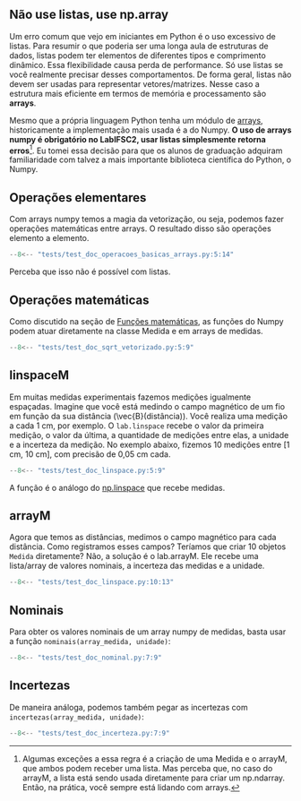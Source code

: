 ## Não use listas, use np.array

Um erro comum que vejo em iniciantes em Python é o uso excessivo de listas. Para resumir o que poderia ser uma longa aula de estruturas de dados, listas podem ter elementos de diferentes tipos e comprimento dinâmico. Essa flexibilidade causa perda de performance. Só use listas se você realmente precisar desses comportamentos. De forma geral, listas não devem ser usadas para representar vetores/matrizes. Nesse caso a estrutura mais eficiente em termos de memória e processamento são **arrays**.

Mesmo que a própria linguagem Python tenha um módulo de [arrays](https://docs.python.org/pt-br/3.13/library/array.html), historicamente a implementação mais usada é a do Numpy. **O uso de arrays numpy é obrigatório no LabIFSC2, usar listas simplesmente retorna erros**[^1]. Eu tomei essa decisão para que os alunos de graduação adquiram familiaridade com talvez a mais importante biblioteca científica do Python, o Numpy.

## Operações elementares

Com arrays numpy temos a magia da vetorização, ou seja, podemos fazer operações matemáticas entre arrays. O resultado disso são operações elemento a elemento.

```py
--8<-- "tests/test_doc_operacoes_basicas_arrays.py:5:14"
```

Perceba que isso não é possível com listas.
## Operações matemáticas

Como discutido na seção de [Funções matemáticas](funcoes_matematicas.md), as funções do Numpy podem atuar diretamente na classe Medida e em arrays de medidas.

```py 
--8<-- "tests/test_doc_sqrt_vetorizado.py:5:9"
```


## linspaceM

Em muitas medidas experimentais fazemos medições igualmente espaçadas. Imagine que você está medindo o campo magnético de um fio em função da sua distância \(\vec{B}(distância)\). Você realiza uma medição a cada 1 cm, por exemplo. O `lab.linspace` recebe o valor da primeira medição, o valor da última, a quantidade de medições entre elas, a unidade e a incerteza da medição. No exemplo abaixo, fizemos 10 medições entre [1 cm, 10 cm], com precisão de 0,05 cm cada.

```py 
--8<-- "tests/test_doc_linspace.py:5:9"
```

A função é o análogo do [np.linspace](https://numpy.org/doc/stable/reference/generated/numpy.linspace.html#numpy-linspace) que recebe medidas.

## arrayM

Agora que temos as distâncias, medimos o campo magnético para cada distância. Como registramos esses campos? Teríamos que criar 10 objetos `Medida` diretamente? Não, a solução é o lab.arrayM. Ele recebe uma lista/array de valores nominais, a incerteza das medidas e a unidade.

```py 
--8<-- "tests/test_doc_linspace.py:10:13"
```

## Nominais
Para obter os valores nominais de um array numpy de medidas, basta usar a função `nominais(array_medida, unidade)`:
```py
--8<-- "tests/test_doc_nominal.py:7:9"
```

## Incertezas
De maneira análoga, podemos também pegar as incertezas com `incertezas(array_medida, unidade)`:
```py
--8<-- "tests/test_doc_incerteza.py:7:9"
```

[^1]:
    Algumas exceções a essa regra é a criação de uma Medida e o arrayM, que ambos podem receber uma lista. Mas perceba que, no caso do arrayM, a lista está sendo usada diretamente para criar um np.ndarray. Então, na prática, você sempre está lidando com arrays.